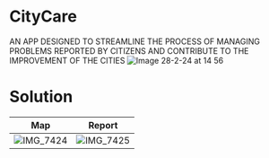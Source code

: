 # CityCare
AN APP DESIGNED TO STREAMLINE THE PROCESS OF MANAGING PROBLEMS REPORTED BY CITIZENS AND CONTRIBUTE  TO THE IMPROVEMENT OF THE CITIES
![Image 28-2-24 at 14 56](https://github.com/GuillermoAbadLopez/MWC24_hackathon/assets/109400222/9792c3af-96be-4373-9187-0618d6611709)

# Solution
Map             |  Report
:-------------------------:|:-------------------------:
 |![IMG_7424](https://github.com/GuillermoAbadLopez/MWC24_hackathon/assets/109400222/57156a6c-b513-4346-a111-48200e458c7a) | ![IMG_7425](https://github.com/GuillermoAbadLopez/MWC24_hackathon/assets/109400222/2a6dcf97-dc6e-43f4-92f2-49cb8bfc5b35)



